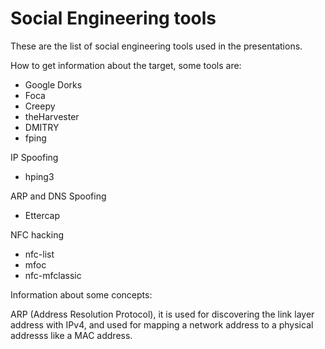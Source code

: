 # Social Engineering tools

These are the list of social engineering tools used in the presentations.

How to get information about the target, some tools are:
+ Google Dorks
+ Foca
+ Creepy
+ theHarvester
+ DMITRY 
+ fping

IP Spoofing
+ hping3

ARP and DNS Spoofing
+ Ettercap

NFC hacking 
+ nfc-list
+ mfoc
+ nfc-mfclassic

Information about some concepts:

ARP (Address Resolution Protocol), it is used for discovering the link layer address with IPv4, and used for mapping a 
network address to a physical addresss like a MAC address. 